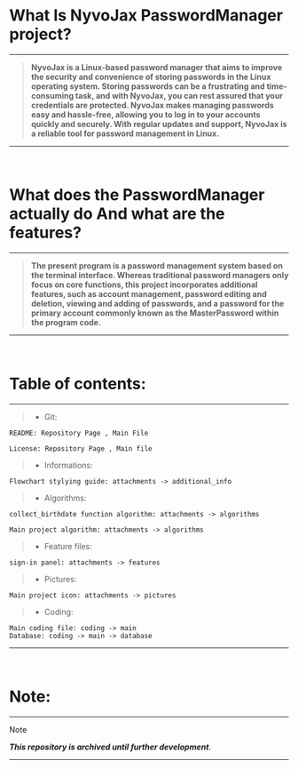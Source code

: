 # What Is NyvoJax PasswordManager project?
---
> **NyvoJax is a Linux-based password manager that aims to improve the security and convenience of storing passwords in the Linux operating system. Storing passwords can be a frustrating and time-consuming task,  and with NyvoJax, you can rest assured that your credentials are protected. NyvoJax makes managing passwords easy and hassle-free, allowing you to log in to your accounts quickly and securely. With regular
>  updates and support, NyvoJax is a reliable tool for password management in Linux.**
---
<br>


# What does the PasswordManager actually do And what are the features? 
---
> **The present program is a password management system based on the terminal interface. Whereas traditional password managers only focus on core functions, this project incorporates additional features, such
> as account management, password editing and deletion, viewing and adding of passwords, and a password for the primary account commonly known as the MasterPassword within the program code.**
---
<br>


# Table of contents: 
---
> - Git:

    README: Repository Page , Main File
    
    License: Repository Page , Main file

> - Informations:
  
    Flowchart stylying guide: attachments -> additional_info
  
> - Algorithms:

    collect_birthdate function algorithm: attachments -> algorithms
    
    Main project algorithm: attachments -> algorithms

> - Feature files:

    sign-in panel: attachments -> features

> - Pictures:

    Main project icon: attachments -> pictures

        
> - Coding:

    Main coding file: coding -> main
    Database: coding -> main -> database

---
<br>


# Note:
---
> [!NOTE]
> ***This repository is archived until further development***.
---
<br>
